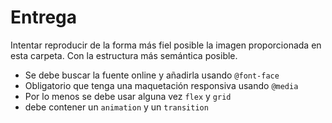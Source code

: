 # Entrega

Intentar reproducir de la forma más fiel posible la imagen proporcionada en esta carpeta. Con la estructura más semántica posible.

- Se debe buscar la fuente online y añadirla usando ```@font-face```
- Obligatorio que tenga una maquetación responsiva usando ```@media```
- Por lo menos se debe usar alguna vez ```flex``` y ```grid```
- debe contener un ```animation``` y un ```transition```
